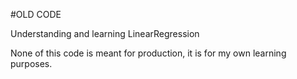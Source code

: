 #OLD CODE

Understanding and learning LinearRegression

None of this code is meant for production, it is for my own learning purposes.

